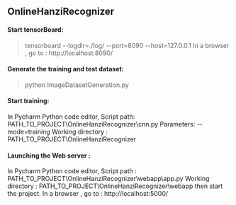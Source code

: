 ## OnlineHanziRecognizer

#### Start tensorBoard:

>tensorboard --logdir=./log/ --port=8090 --host=127.0.0.1
In a browser , go to : http://localhost:8090/

#### Generate the training and test dataset:

> python ImageDatasetGeneration.py

#### Start training:

In Pycharm Python code editor, 
 Script path: PATH_TO_PROJECT\OnlineHanziRecognizer\cnn.py
 Parameters: --mode=training
 Working directory : PATH_TO_PROJECT\OnlineHanziRecognizer

#### Launching the Web server :

In Pycharm Python code editor, 
 Script path : PATH_TO_PROJECT\OnlineHanziRecognizer\webapp\app.py
 Working directory : PATH_TO_PROJECT\OnlineHanziRecognizer\webapp
then start the project.
In a browser , go to : http://localhost:5000/




